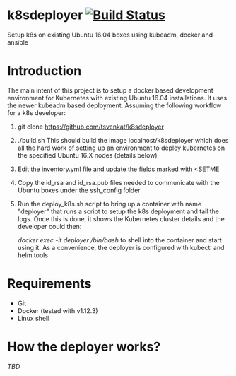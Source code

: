 # k8sdeployer [![Build Status](https://travis-ci.org/tsvenkat/k8sdeployer.svg?branch=master/travis-ci-status.svg)](https://travis-ci.org/tsvenkat/k8sdeployer)
Setup k8s on existing Ubuntu 16.04 boxes using kubeadm, docker and ansible

# Introduction
The main intent of this project is to setup a docker based development environment
for Kubernetes with existing Ubuntu 16.04 installations.
It uses the newer kubeadm based deployment. Assuming the following workflow for
a k8s developer:

1. git clone https://github.com/tsvenkat/k8sdeployer
2. ./build.sh
   This should build the image localhost/k8sdeployer which does all the hard
   work of setting up an environment to deploy kubernetes on the specified
   Ubuntu 16.X nodes (details below)
3. Edit the inventory.yml file and update the fields marked with <SETME
4. Copy the id_rsa and id_rsa.pub files needed to communicate with the Ubuntu
   boxes under the ssh_config folder
5. Run the deploy_k8s.sh script to bring up a container with name "deployer" that
   runs a script to setup the k8s deployment and tail the logs. Once this is done,
   it shows the Kubernetes cluster details and the developer could then:

    *docker exec -it deployer /bin/bash*
   to shell into the container and start using it. As a convenience, the deployer
   is configured with kubectl and helm tools 

# Requirements
* Git
* Docker (tested with v1.12.3)
* Linux shell

# How the deployer works?
*TBD*
